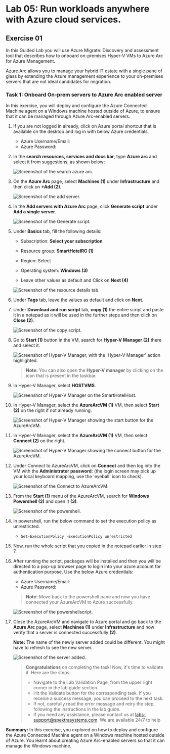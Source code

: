 # Lab 05: Run workloads anywhere with Azure cloud services.

## Exercise 01

In this Guided Lab you will use Azure Migrate: Discovery and assessment tool that describes how to onboard on-premises Hyper-V VMs to Azure Arc for Azure Management.

Azure Arc allows you to manage your hybrid IT estate with a single pane of glass by extending the Azure management experience to your on-premises servers that are not ideal candidates for migration. 

### Task 1: Onboard On-prem servers to Azure Arc enabled server

In this exercise, you will deploy and configure the Azure Connected Machine agent on a Windows machine hosted outside of Azure, to ensure that it can be managed through Azure Arc-enabled servers.


1. If you are not logged in already, click on Azure portal shortcut that is available on the desktop and log in with below Azure credentials.
    * Azure Username/Email: <inject key="AzureAdUserEmail"></inject> 
    * Azure Password: <inject key="AzureAdUserPassword"></inject>

1. In the **search resources, services and docs bar**, type **Azure arc** and select it from suggestions, as shown below:
   
    ![Screenshot of the search azure arc.](Images/searchazarc.png "search azure arc")
   
1. On the **Azure Arc** page, select **Machines (1)** under **Infrastructure** and then click on **+Add (2)**.
    
    ![Screenshot of the add server.](Images/HOL3E1S3.png "add server")
    
1. In the **Add servers with Azure Arc** page, click **Generate script** under **Add a single server**.

    ![Screenshot of the Generate script.](Images/singleserver.png "Generate script")
    
1. Under **Basics** tab, fill the following details:
     
   - Subscription: **Select your subscription**
    
   - Resource group: **SmartHotelRG (1)**
  
   - Region: Select **<inject key="Region" enableCopy="false" />**
   
   - Operating system: **Windows (3)**
   
   - Leave other values as default and Click on **Next (4)**

    ![Screenshot of the resource details tab.](Images/HOL3E1S5.png "resource details tab")

1. Under **Tags** tab, leave the values as default and click on **Next**.

1. Under **Download and run script** tab, **copy (1)** the entire script and paste it in a notepad as it will be used in the further steps and then click on **Close (2)**.

    ![Screenshot of the copy script.](Images/upd-copyscript.png "copy script")
    
1. Go to **Start (1)** button in the VM, search for **Hyper-V Manager (2)** there and select it. 

    ![Screenshot of Hyper-V Manager, with the 'Hyper-V Manager' action highlighted.](Images/upd-hyper-v-manager.png "Hyper-V Manager")

   > **Note:** You can also open the **Hyper-V manager** by clicking on the icon that is present in the taskbar. 
    
1. In Hyper-V Manager, select **HOSTVMS<inject key="DeploymentID" enableCopy="false" />**. 
  
    ![Screenshot of Hyper-V Manager on the SmartHotelHost.](Images/HOL3-EX1-S10.png "Hyper-V Manager")
    
1. In Hyper-V Manager, select the **AzureArcVM (1)** VM, then select **Start (2)** on the right if not already running.

    ![Screenshot of Hyper-V Manager showing the start button for the AzureArcVM.](Images/HOL3-EX1-S11.png "Start AzureArcVM")    
    
1. In Hyper-V Manager, select the **AzureArcVM (1)** VM, then select **Connect (2)** on the right.

    ![Screenshot of Hyper-V Manager showing the connect button for the AzureArcVM.](Images/HOL3-EX1-S12.png "Connect to AzureArcVM")  
    
1. Under Connect to AzureArcVM, click on **Connect** and then log into the VM with the **Administrator password**: **<inject key="SmartHotel Admin Password" />** (the login screen may pick up your local keyboard mapping, use the 'eyeball' icon to check).
 
    ![Screenshot of the Connect to AzureArcVM.](Images/HOL3-EX1-S13.png)
    
1. From the **Start (1)** menu of the AzureArcVM, search for **Windows Powershell (2)** and open it **(3)**.

    ![Screenshot of the powershell.](Images/upd-powershell.png)
      
1. In powershell, run the below command to set the execution policy as unrestricted.

   * ```
     Set-ExecutionPolicy -ExecutionPolicy unrestricted
     ```

1. Now, run the whole script that you copied in the notepad earlier in step 7.

1. After running the script, packages will be installed and then you will be directed to a pop-up browser page to login into your azure account for authentication purpose. Use the below Azure credentials:

    * Azure Username/Email: <inject key="AzureAdUserEmail"></inject> 
    * Azure Password: <inject key="AzureAdUserPassword"></inject> 

   > **Note:** Move back to the powershell pane and now you have connected your AzureArcVM to Azure successfully.
    
    ![Screenshot of the powershellscript.](Images/upd-package.png)
     
 1. Close the AzureArcVM and navigate to Azure portal and go back to the **Azure Arc** page, select **Machines (1)** under **Infrastructure** and now verify that a server is connected successfully **(2)**.

    **Note:** The name of the newly server added could be different. You might have to refresh to see the new server.
    
    ![Screenshot of the server added.](Images/HOL3E1S17.png)

    <validation step="05a7a390-6121-4c68-ae18-dea094999056" />
     

    > **Congratulations** on completing the task! Now, it's time to validate it. Here are the steps:
     > - Navigate to the Lab Validation Page, from the upper right corner in the lab guide section.
     > - Hit the Validate button for the corresponding task. If you receive a success message, you can proceed to the next task. 
     > - If not, carefully read the error message and retry the step, following the instructions in the lab guide.
     > - If you need any assistance, please contact us at labs-support@spektrasystems.com. We are available 24/7 to help
    
**Summary:** In this exercise, you explored on how to deploy and configure the Azure Connected Machine agent on a Windows machine hosted outside of Azure. You learnt  about creating Azure Arc-enabled servers so that it can manage the Windows machine.
